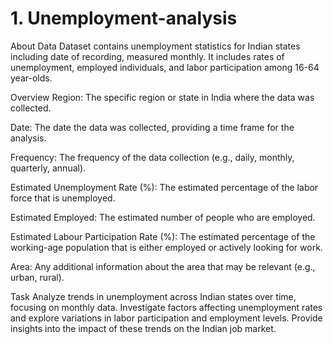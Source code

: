 # 1. Unemployment-analysis
About Data
Dataset contains unemployment statistics for Indian states including date of recording, measured monthly. It includes rates of unemployment, employed individuals, and labor participation among 16-64 year-olds.

Overview
Region: The specific region or state in India where the data was collected.

Date: The date the data was collected, providing a time frame for the analysis.

Frequency: The frequency of the data collection (e.g., daily, monthly, quarterly, annual).

Estimated Unemployment Rate (%): The estimated percentage of the labor force that is unemployed.

Estimated Employed: The estimated number of people who are employed.

Estimated Labour Participation Rate (%): The estimated percentage of the working-age population that is either employed or actively looking for work.

Area: Any additional information about the area that may be relevant (e.g., urban, rural).

Task
Analyze trends in unemployment across Indian states over time, focusing on monthly data. Investigate factors affecting unemployment rates and explore variations in labor participation and employment levels. Provide insights into the impact of these trends on the Indian job market.
